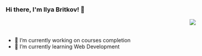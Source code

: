 ### Hi there, I'm Ilya Britkov! 👋

<img align = right src="https://github-readme-stats.vercel.app/api?username=FoxChpoks&&show_icons=true&title_color=ff4556&icon_color=e42323&text_color=ffffff&bg_color=191919">
<br><br>


- 🔭 I’m currently working on courses completion
- 🌱 I’m currently learning Web Development

